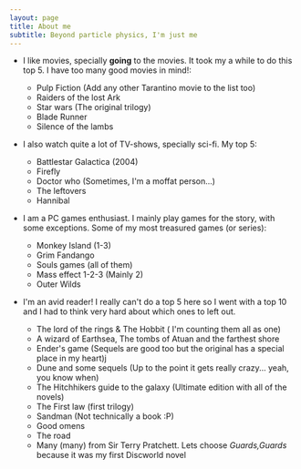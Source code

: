 ```yaml
---
layout: page
title: About me
subtitle: Beyond particle physics, I'm just me
---
```


* I like movies, specially **going** to the movies. It took my a while to do this top 5. I have too many good movies in mind!:
    * Pulp Fiction (Add any other Tarantino movie to the list too)
    * Raiders of the lost Ark
    * Star wars (The original trilogy)
    * Blade Runner
    * Silence of the lambs

* I also watch quite a lot of TV-shows, specially sci-fi. My top 5:
    * Battlestar Galactica (2004)
    * Firefly 
    * Doctor who (Sometimes, I'm a moffat person...)
    * The leftovers
    * Hannibal

* I am a PC games enthusiast. I mainly play games for the story, with some exceptions. Some of my most treasured games (or series):
    * Monkey Island (1-3)
    * Grim Fandango
    * Souls games (all of them)
    * Mass effect 1-2-3 (Mainly 2)
    * Outer Wilds

* I'm an avid reader! I really can't do a top 5 here so I went with a top 10 and I had to think very hard about which ones to left out.
    * The lord of the rings & The Hobbit ( I'm counting them all as one)
    * A wizard of Earthsea, The tombs of Atuan and the farthest shore
    * Ender's game (Sequels are good too but the original has a special place in my heart)j
    * Dune and some sequels (Up to the point it gets really crazy... yeah, you know when)
    * The Hitchhikers guide to the galaxy (Ultimate edition with all of the novels)
    * The First law (first trilogy)
    * Sandman (Not technically a book :P)
    * Good omens
    * The road
    * Many (many) from Sir Terry Pratchett. Lets choose _Guards,Guards_ because it was my first Discworld novel

